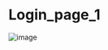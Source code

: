 # Login_page_1
![image](https://github.com/Asmit8083/Login_page_1/assets/98277632/dc3197cd-d0ab-4acb-8eb6-d48c628602ae)

